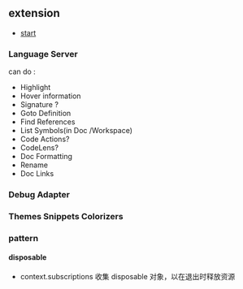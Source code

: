 ## extension

- [start](https://code.visualstudio.com/docs/extensions/overview)


### Language Server

can do :

- Highlight
- Hover information
- Signature ?
- Goto Definition
- Find References
- List Symbols(in Doc /Workspace)
- Code Actions?
- CodeLens?
- Doc Formatting
- Rename
- Doc Links

### Debug Adapter

### Themes Snippets Colorizers



### pattern

#### disposable

 - context.subscriptions 收集 disposable 对象，以在退出时释放资源